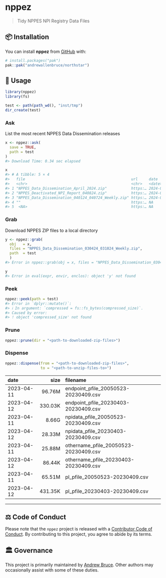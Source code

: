
<!-- README.md is generated from README.Rmd. Please edit that file -->

# nppez

> Tidy NPPES NPI Registry Data Files

<!-- badges: start -->
<!-- badges: end -->

## :package: Installation

You can install **nppez** from [GitHub](https://github.com/) with:

``` r
# install.packages("pak")
pak::pak("andrewallenbruce/northstar")
```

## :beginner: Usage

``` r
library(nppez)
library(fs)

test <- path(path_wd(), "inst/tmp")
dir_create(test)
```

### Ask

List the most recent NPPES Data Dissemination releases

``` r
x <- nppez::ask(
  save = TRUE,
  path = test
)
#> Download Time: 0.34 sec elapsed

x
#> # A tibble: 5 × 4
#>   file                                                url     date          size
#>   <chr>                                               <chr>   <date>     <fs::b>
#> 1 "NPPES_Data_Dissemination_April_2024.zip"           https:… 2024-04-08 941.55M
#> 2 "NPPES_Deactivated_NPI_Report_040824.zip"           https:… 2024-04-08   1.98M
#> 3 "NPPES_Data_Dissemination_040124_040724_Weekly.zip" https:… 2024-04-01   4.03M
#> 4 ""                                                  https:… NA              NA
#> 5  <NA>                                               https:… NA              NA
```

### Grab

Download NPPES ZIP files to a local directory

``` r
y <- nppez::grab(
  obj   = x, 
  files = "NPPES_Data_Dissemination_030424_031024_Weekly.zip",
  path  = test
  )
#> Error in nppez::grab(obj = x, files = "NPPES_Data_Dissemination_030424_031024_Weekly.zip", : No `files` in results

y
#> Error in eval(expr, envir, enclos): object 'y' not found
```

### Peek

``` r
nppez::peek(path = test)
#> Error in `dplyr::mutate()`:
#> ℹ In argument: `compressed = fs::fs_bytes(compressed_size)`.
#> Caused by error:
#> ! object 'compressed_size' not found
```

### Prune

``` r
nppez::prune(dir = "<path-to-downloaded-zip-files>")
```

### Dispense

``` r
nppez::dispense(from = "<path-to-downloaded-zip-files>",
                to = "<path-to-unzip-files-to>")
```

| date       |    size | filename                              |
|:-----------|--------:|:--------------------------------------|
| 2023-04-11 |  96.76M | endpoint_pfile_20050523-20230409.csv  |
| 2023-04-12 | 330.03K | endpoint_pfile_20230403-20230409.csv  |
| 2023-04-11 |   8.66G | npidata_pfile_20050523-20230409.csv   |
| 2023-04-12 |  28.33M | npidata_pfile_20230403-20230409.csv   |
| 2023-04-11 |  25.88M | othername_pfile_20050523-20230409.csv |
| 2023-04-12 |  86.44K | othername_pfile_20230403-20230409.csv |
| 2023-04-11 |  65.51M | pl_pfile_20050523-20230409.csv        |
| 2023-04-12 | 431.35K | pl_pfile_20230403-20230409.csv        |

------------------------------------------------------------------------

## :balance_scale: Code of Conduct

Please note that the `nppez` project is released with a [Contributor
Code of
Conduct](https://andrewallenbruce.github.io/northstar/CODE_OF_CONDUCT.html).
By contributing to this project, you agree to abide by its terms.

## :classical_building: Governance

This project is primarily maintained by [Andrew
Bruce](https://github.com/andrewallenbruce). Other authors may
occasionally assist with some of these duties.
